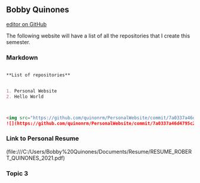## Bobby Quinones

 [editor on GitHub](https://github.com/quinonrm/PersonalWebsite/edit/gh-pages/index.md) 
 
The following website will have a list of all the repositories that I create this semester. 


### Markdown



```markdown

**List of repositories** 


1. Personal Website
2. Hello World



<img src="https://github.com/quinonrm/PersonalWebsite/commit/7a0337a46d4795c25b3717ce9d0c1e5c04755e07#commitcomment-46555582" >
![](https://github.com/quinonrm/PersonalWebsite/commit/7a0337a46d4795c25b3717ce9d0c1e5c04755e07#commitcomment-46555582)
```



### Link to Personal Resume
(file:///C:/Users/Bobby%20Quinones/Documents/Resume/RESUME_ROBERT_QUINONES_2021.pdf)


### Topic 3

